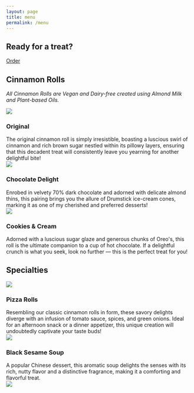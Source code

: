 ```yaml
---
layout: page
title: menu
permalink: /menu
---
```


<div class="menu-order-link">
     <h2>Ready for a treat?</h2>
     <a href="{{ site.github.url }}/order" class="button-5 menu-order">Order</a>
</div>

## Cinnamon Rolls
*All Cinnamon Rolls are Vegan and Dairy-free created using Almond Milk and Plant-based Oils.*

<div class="menu-row">
     <img class="menu-img" src="../assets/img/menu-original.jpg">
     <div class="menu-text">
          <h3>Original</h3>
          The original cinnamon roll is simply irresistible, boasting a luscious swirl of cinnamon and rich brown sugar nestled within its pillowy layers, ensuring that this decadent treat will consistently leave you yearning for another delightful bite!
     </div>
</div>

<div class="menu-row">
     <img class="menu-img" src="../assets/img/menu-chocolate.jpg">
     <div class="menu-text">
          <h3>Chocolate Delight</h3>
          Enrobed in velvety 70% dark chocolate and adorned with delicate almond thins, this pairing brings you the allure of Drumstick ice-cream cones, marking it as one of my cherished and preferred desserts!
     </div>
</div>

<div class="menu-row">
     <img class="menu-img" src="../assets/img/menu-cookies.jpg">
     <div class="menu-text">
          <h3>Cookies & Cream</h3>
          Adorned with a luscious sugar glaze and generous chunks of Oreo's, this roll is the ultimate companion to a cup of hot chocolate. If a delightful crunch is what you seek, look no further — this is the perfect treat for you!
     </div>
</div>

## Specialties
<div class="menu-row">
     <img class="menu-img" src="../assets/img/menu-pizza.jpg">
     <div class="menu-text">
          <h3>Pizza Rolls</h3>
          Resembling our classic cinnamon rolls in form, these savory delights diverge with an infusion of tomato sauce, spices, and green onions. Ideal for an afternoon snack or a dinner appetizer, this unique creation will undoubtedly captivate your taste buds!
     </div>
</div>

<div class="menu-row">
     <img class="menu-img" src="../assets/img/black-sesame.jpeg">
     <div class="menu-text">
          <h3>Black Sesame Soup</h3>
          A popular Chinese dessert, this aromatic soup delights the senses with its rich, nutty flavor and a distinctive fragrance, making it a comforting and flavorful treat.
     </div>
</div>

<img class="full-menu" src="../assets/img/menu-page.svg">
